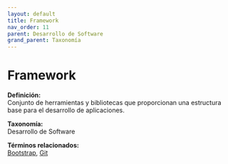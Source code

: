```yaml
---
layout: default
title: Framework
nav_order: 11
parent: Desarrollo de Software
grand_parent: Taxonomía
---
```


# Framework

**Definición:**  
Conjunto de herramientas y bibliotecas que proporcionan una estructura base para el desarrollo de aplicaciones.

**Taxonomía:**  
Desarrollo de Software

**Términos relacionados:**  
[Bootstrap](https://maleniski.github.io/diccionario-angl-tec-mx/docs/taxonomia/bootstrap/bootstrap.html), [Git](https://maleniski.github.io/diccionario-angl-tec-mx/docs/taxonomia/git/git.html)
